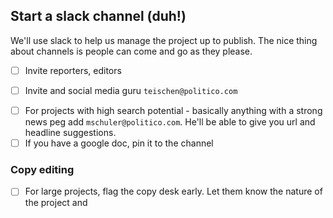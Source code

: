 ## Start a slack channel \(duh!\)

We'll use slack to help us manage the project up to publish. The nice thing about channels is people can come and go as they please.

* [ ] Invite reporters, editors
- [ ] Invite and social media guru `teischen@politico.com`
* [ ] For projects with high search potential - basically anything with a strong news peg add `mschuler@politico.com`. He'll be able to give you url and headline suggestions. 
* [ ] If you have a google doc, pin it to the channel

### Copy editing

* [ ] For large projects, flag the copy desk early. Let them know the nature of the project and 



